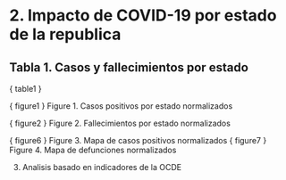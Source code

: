 
# 2. Impacto de COVID-19 por estado de la republica

## Tabla 1. Casos y fallecimientos por estado 

{ table1 }

<div style='page-break-after: always;'></div>

{ figure1 } Figure 1. Casos positivos por estado normalizados

{ figure2 } Figure 2. Fallecimientos por estado normalizados


{ figure6 } Figure 3. Mapa de casos positivos normalizados
{ figure7 } Figure 4. Mapa de defunciones normalizados

3. Analisis basado en indicadores de la OCDE

